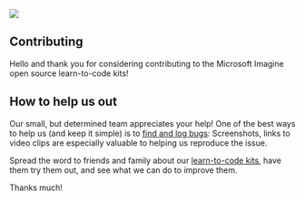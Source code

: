![](https://github.com/Microsoft/Imagine_fudge-roll/blob/master/Microsoft-Imagine.png)

## Contributing 

Hello and thank you for considering contributing to the Microsoft Imagine open source learn-to-code kits!

## How to help us out
Our small, but determined team appreciates your help! One of the best ways to help us (and keep it simple) is to [find and log bugs](https://github.com/Microsoft/Imagine_fudge-roll/issues): Screenshots, links to video clips are especially valuable to helping us reproduce the issue.

Spread the word to friends and family about our [learn-to-code kits](https://msdn.microsoft.com/imagine/imagine-create), have them try them out, and see what we can do to improve them.

Thanks much!




